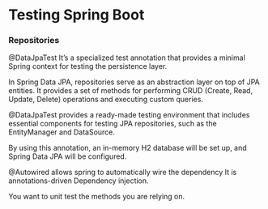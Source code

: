 # Testing Spring Boot

### Repositories
@DataJpaTest
It’s a specialized test annotation that provides a minimal Spring context for testing the persistence layer. 

In Spring Data JPA, repositories serve as an abstraction layer on top of JPA entities. It provides a set of methods for performing CRUD (Create, Read, Update, Delete) operations and executing custom queries. 

@DataJpaTest provides a ready-made testing environment that includes essential components for testing JPA repositories, such as the EntityManager and DataSource.

By using this annotation, an in-memory H2 database will be set up, and Spring Data JPA will be configured. 



@Autowired allows spring to automatically wire the dependency
It is annotations-driven Dependency injection.




You want to unit test the methods you are relying on.